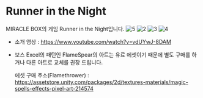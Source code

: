 # Runner in the Night

MIRACLE BOX의 게임 Runner in the Night입니다.
![5](https://github.com/Gyokujin/Runner-in-the-Night/assets/74170514/4d2d414e-e00c-45a4-b16d-32fef6572780)
![2](https://github.com/Gyokujin/Runner-in-the-Night/assets/74170514/880a4e85-e400-42ed-bf71-6597d3edea4c)
![3](https://github.com/Gyokujin/Runner-in-the-Night/assets/74170514/c4fe09e3-283b-4143-97fb-90bb6f022cdb)
![4](https://github.com/Gyokujin/Runner-in-the-Night/assets/74170514/9b74dfd7-53cb-413e-8b21-9a09f3b3b0f1)

- 소개 영상 : https://www.youtube.com/watch?v=vdUYwJ-8DAM


- 보스 Excel의 패턴인 FlameSpear의 아트는 유료 에셋이기 때문에 별도 구매를 하거나 다른 아트로 교체를 권장 드립니다.

  에셋 구매 주소(Flamethrower) : https://assetstore.unity.com/packages/2d/textures-materials/magic-spells-effects-pixel-art-214574

